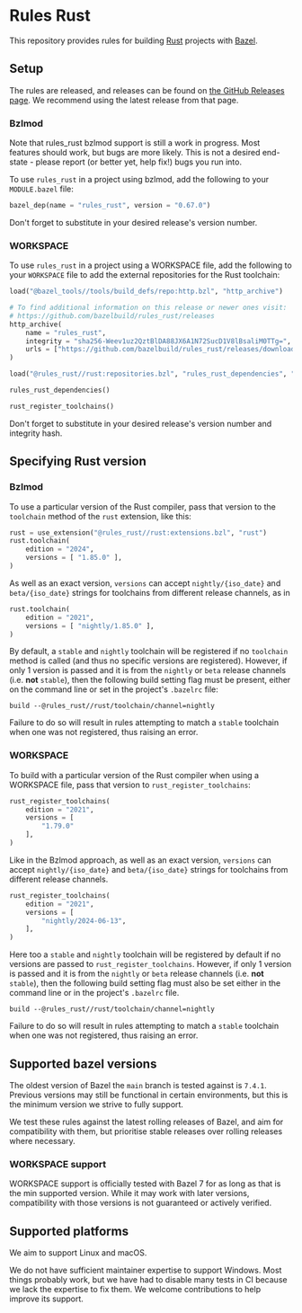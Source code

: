 # Rules Rust

This repository provides rules for building [Rust][rust] projects with [Bazel][bazel].

[bazel]: https://bazel.build/
[rust]: http://www.rust-lang.org/

<!-- TODO: Render generated docs on the github pages site again, https://bazelbuild.github.io/rules_rust/ -->

<a name="setup"></a>

## Setup

The rules are released, and releases can be found on [the GitHub Releases page](https://github.com/bazelbuild/rules_rust/releases). We recommend using the latest release from that page.

### Bzlmod

Note that rules_rust bzlmod support is still a work in progress. Most features should work, but bugs are more likely. This is not a desired end-state - please report (or better yet, help fix!) bugs you run into.

To use `rules_rust` in a project using bzlmod, add the following to your `MODULE.bazel` file:

```python
bazel_dep(name = "rules_rust", version = "0.67.0")
```

Don't forget to substitute in your desired release's version number.

### WORKSPACE

To use `rules_rust` in a project using a WORKSPACE file, add the following to your `WORKSPACE` file to add the external repositories for the Rust toolchain:

```python
load("@bazel_tools//tools/build_defs/repo:http.bzl", "http_archive")

# To find additional information on this release or newer ones visit:
# https://github.com/bazelbuild/rules_rust/releases
http_archive(
    name = "rules_rust",
    integrity = "sha256-Weev1uz2QztBlDA88JX6A1N72SucD1V8lBsaliM0TTg=",
    urls = ["https://github.com/bazelbuild/rules_rust/releases/download/0.48.0/rules_rust-v0.48.0.tar.gz"],
)

load("@rules_rust//rust:repositories.bzl", "rules_rust_dependencies", "rust_register_toolchains")

rules_rust_dependencies()

rust_register_toolchains()
```

Don't forget to substitute in your desired release's version number and integrity hash.

## Specifying Rust version

### Bzlmod

To use a particular version of the Rust compiler, pass that version to the `toolchain` method of the `rust` extension, like this:

```python
rust = use_extension("@rules_rust//rust:extensions.bzl", "rust")
rust.toolchain(
    edition = "2024",
    versions = [ "1.85.0" ],
)
```

As well as an exact version, `versions` can accept `nightly/{iso_date}` and `beta/{iso_date}` strings for toolchains from different release channels, as in

```python
rust.toolchain(
    edition = "2021",
    versions = [ "nightly/1.85.0" ],
)
```

By default, a `stable` and `nightly` toolchain will be registered if no `toolchain` method is called (and thus no specific versions are registered). However, if only 1 version is passed and it is from the `nightly` or `beta` release channels (i.e. __not__ `stable`), then the following build setting flag must be present, either on the command line or set in the project's `.bazelrc` file:

```text
build --@rules_rust//rust/toolchain/channel=nightly
```

Failure to do so will result in rules attempting to match a `stable` toolchain when one was not registered, thus raising an error.

### WORKSPACE

To build with a particular version of the Rust compiler when using a WORKSPACE file, pass that version to `rust_register_toolchains`:

```python
rust_register_toolchains(
    edition = "2021",
    versions = [
        "1.79.0"
    ],
)
```

Like in the Bzlmod approach, as well as an exact version, `versions` can accept `nightly/{iso_date}` and `beta/{iso_date}` strings for toolchains from different release channels.

```python
rust_register_toolchains(
    edition = "2021",
    versions = [
        "nightly/2024-06-13",
    ],
)
```

Here too a `stable` and `nightly` toolchain will be registered by default if no versions are passed to `rust_register_toolchains`. However,
if only 1 version is passed and it is from the `nightly` or `beta` release channels (i.e. __not__ `stable`), then the following build setting flag must
also be set either in the command line or in the project's `.bazelrc` file.

```text
build --@rules_rust//rust/toolchain/channel=nightly
```

Failure to do so will result in rules attempting to match a `stable` toolchain when one was not registered, thus raising an error.

## Supported bazel versions

The oldest version of Bazel the `main` branch is tested against is `7.4.1`. Previous versions may still be functional in certain environments, but this is the minimum version we strive to fully support.

We test these rules against the latest rolling releases of Bazel, and aim for compatibility with them, but prioritise stable releases over rolling releases where necessary.

### WORKSPACE support

WORKSPACE support is officially tested with Bazel 7 for as long as that is the min supported version. While it may work with later versions, compatibility with those versions is not guaranteed or actively verified.

## Supported platforms

We aim to support Linux and macOS.

We do not have sufficient maintainer expertise to support Windows. Most things probably work, but we have had to disable many tests in CI because we lack the expertise to fix them. We welcome contributions to help improve its support.
